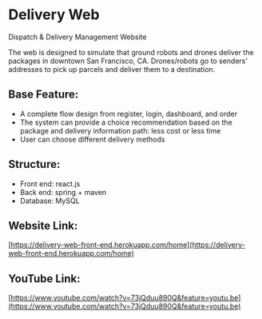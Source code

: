 # Delivery Web
Dispatch & Delivery Management Website

The web is designed to simulate that ground robots and drones deliver the packages in downtown San Francisco, CA. 
Drones/robots go to senders' addresses to pick up parcels and deliver them to a destination.

## Base Feature:
* A complete flow design from register, login, dashboard, and order
* The system can provide a choice recommendation based on the package and delivery information
path: less cost or less time
* User can choose different delivery methods

## Structure:
* Front end: react.js
* Back end: spring + maven
* Database: MySQL

## Website Link:
[https://delivery-web-front-end.herokuapp.com/home](https://delivery-web-front-end.herokuapp.com/home)


## YouTube Link:
[https://www.youtube.com/watch?v=73jQduu890Q&feature=youtu.be](https://www.youtube.com/watch?v=73jQduu890Q&feature=youtu.be)
